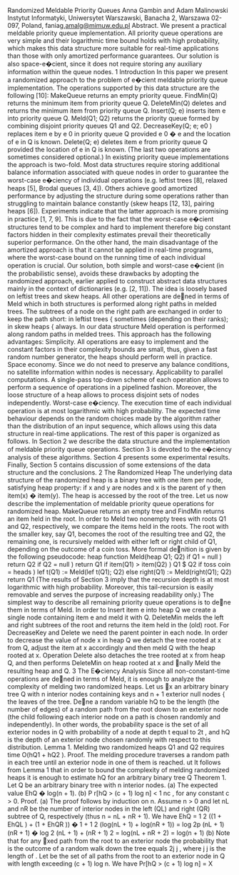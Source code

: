 Randomized Meldable Priority Queues Anna Gambin and Adam Malinowski Instytut Informatyki, Uniwersytet Warszawski, Banacha 2, Warszawa 02-097, Poland, faniag,amalg@mimuw.edu.pl Abstract. We present a practical meldable priority queue implementation. All priority queue operations are very simple and their logarithmic time bound holds with high probability, which makes this data structure more suitable for real-time applications than those with only amortized performance guarantees. Our solution is also space-e�cient, since it does not require storing any auxiliary information within the queue nodes. 1 Introduction In this paper we present a randomized approach to the problem of e�cient meldable priority queue implementation. The operations supported by this data structure are the following [10]: MakeQueue returns an empty priority queue. FindMin(Q) returns the minimum item from priority queue Q. DeleteMin(Q) deletes and returns the minimum item from priority queue Q. Insert(Q; e) inserts item e into priority queue Q. Meld(Q1; Q2) returns the priority queue formed by combining disjoint priority queues Q1 and Q2. DecreaseKey(Q; e; e0 ) replaces item e by e 0 in priority queue Q provided e 0 � e and the location of e in Q is known. Delete(Q; e) deletes item e from priority queue Q provided the location of e in Q is known. (The last two operations are sometimes considered optional.) In existing priority queue implementations the approach is two-fold. Most data structures require storing additional balance information associated with queue nodes in order to guarantee the worst-case e�ciency of individual operations (e.g. leftist trees [8], relaxed heaps [5], Brodal queues [3, 4]). Others achieve good amortized performance by adjusting the structure during some operations rather than struggling to maintain balance constantly (skew heaps [12, 13], pairing heaps [6]). Experiments indicate that the latter approach is more promising in practice [1, 7, 9]. This is due to the fact that the worst-case e�cient structures tend to be complex and hard to implement therefore big constant factors hidden in their complexity estimates prevail their theoretically superior performance. On the other hand, the main disadvantage of the amortized approach is that it cannot be applied in real-time programs, where the worst-case bound on the running time of each individual operation is crucial. Our solution, both simple and worst-case e�cient (in the probabilistic sense), avoids these drawbacks by adopting the randomized approach, earlier applied to construct abstract data structures mainly in the context of dictionaries (e.g. [2, 11]). The idea is loosely based on leftist trees and skew heaps. All other operations are dened in terms of Meld which in both structures is performed along right paths in melded trees. The subtrees of a node on the right path are exchanged in order to keep the path short: in leftist trees { sometimes (depending on their ranks); in skew heaps { always. In our data structure Meld operation is performed along random paths in melded trees. This approach has the following advantages: Simplicity. All operations are easy to implement and the constant factors in their complexity bounds are small, thus, given a fast random number generator, the heaps should perform well in practice. Space economy. Since we do not need to preserve any balance conditions, no satellite information within nodes is necessary. Applicability to parallel computations. A single-pass top-down scheme of each operation allows to perform a sequence of operations in a pipelined fashion. Moreover, the loose structure of a heap allows to process disjoint sets of nodes independently. Worst-case e�ciency. The execution time of each individual operation is at most logarithmic with high probability. The expected time behaviour depends on the random choices made by the algorithm rather than the distribution of an input sequence, which allows using this data structure in real-time applications. The rest of this paper is organized as follows. In Section 2 we describe the data structure and the implementation of meldable priority queue operations. Section 3 is devoted to the e�ciency analysis of these algorithms. Section 4 presents some experimental results. Finally, Section 5 contains discussion of some extensions of the data structure and the conclusions. 2 The Randomized Heap The underlying data structure of the randomized heap is a binary tree with one item per node, satisfying heap property: if x and y are nodes and x is the parent of y then item(x) � item(y). The heap is accessed by the root of the tree. Let us now describe the implementation of meldable priority queue operations for randomized heap. MakeQueue returns an empty tree and FindMin returns an item held in the root. In order to Meld two nonempty trees with roots Q1 and Q2, respectively, we compare the items held in the roots. The root with the smaller key, say Q1, becomes the root of the resulting tree and Q2, the remaining one, is recursively melded with either left or right child of Q1, depending on the outcome of a coin toss. More formal denition is given by the following pseudocode: heap function Meld(heap Q1; Q2) if Q1 = null ) return Q2 if Q2 = null ) return Q1 if item(Q1) > item(Q2) ) Q1 $ Q2 if toss coin = heads ) lef t(Q1) := Meld(lef t(Q1); Q2) else right(Q1) := Meld(right(Q1); Q2) return Q1 (The results of Section 3 imply that the recursion depth is at most logarithmic with high probability. Moreover, this tail-recursion is easily removable and serves the purpose of increasing readability only.) The simplest way to describe all remaining priority queue operations is to dene them in terms of Meld. In order to Insert item e into heap Q we create a single node containing item e and meld it with Q. DeleteMin melds the left and right subtrees of the root and returns the item held in the (old) root. For DecreaseKey and Delete we need the parent pointer in each node. In order to decrease the value of node x in heap Q we detach the tree rooted at x from Q, adjust the item at x accordingly and then meld Q with the heap rooted at x. Operation Delete also detaches the tree rooted at x from heap Q, and then performs DeleteMin on heap rooted at x and nally Meld the resulting heap and Q. 3 The E�ciency Analysis Since all non-constant-time operations are dened in terms of Meld, it is enough to analyze the complexity of melding two randomized heaps. Let us x an arbitrary binary tree Q with n interior nodes containing keys and n + 1 exterior null nodes { the leaves of the tree. Dene a random variable hQ to be the length (the number of edges) of a random path from the root down to an exterior node (the child following each interior node on a path is chosen randomly and independently). In other words, the probability space is the set of all exterior nodes in Q with probability of a node at depth t equal to 2t , and hQ is the depth of an exterior node chosen randomly with respect to this distribution. Lemma 1. Melding two randomized heaps Q1 and Q2 requires time O(hQ1 + hQ2 ). Proof. The melding procedure traverses a random path in each tree until an exterior node in one of them is reached. ut It follows from Lemma 1 that in order to bound the complexity of melding randomized heaps it is enough to estimate hQ for an arbitrary binary tree Q Theorem 1. Let Q be an arbitrary binary tree with n interior nodes. (a) The expected value EhQ � log(n + 1). (b) P r[hQ > (c + 1) log n] < 1 nc , for any constant c > 0. Proof. (a) The proof follows by induction on n. Assume n > 0 and let nL and nR be the number of interior nodes in the left (QL) and right (QR) subtree of Q, respectively (thus n = nL + nR + 1). We have EhQ = 1 2 ((1 + EhQL ) + (1 + EhQR )) � 1 + 1 2 (log(nL + 1) + log(nR + 1)) = log 2p (nL + 1)(nR + 1) � log 2 (nL + 1) + (nR + 1) 2 = log(nL + nR + 2) = log(n + 1) (b) Note that for any xed path from the root to an exterior node the probability that is the outcome of a random walk down the tree equals 2j j , where j j is the length of . Let be the set of all paths from the root to an exterior node in Q with length exceeding (c + 1) log n. We have Pr[hQ > (c + 1) log n] = X
